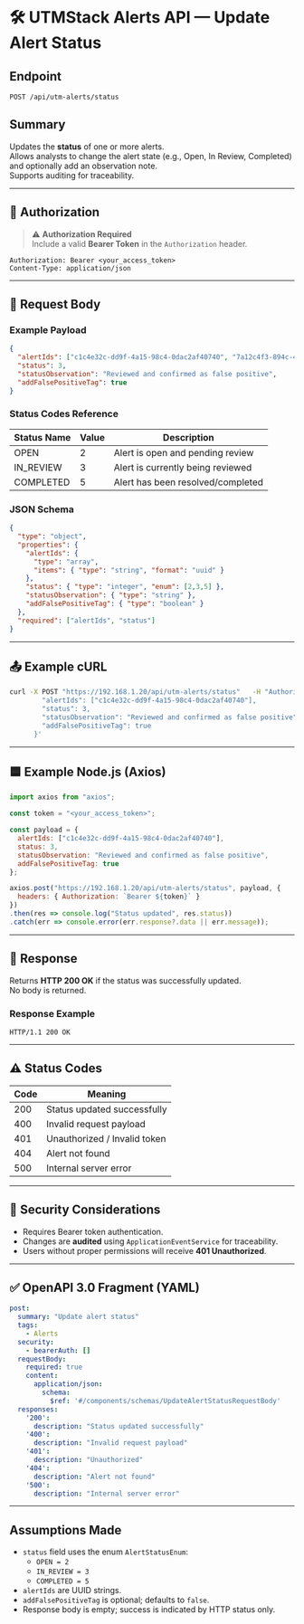 # 🛠 UTMStack Alerts API — Update Alert Status

## Endpoint

```http
POST /api/utm-alerts/status
```

## Summary

Updates the **status** of one or more alerts.  
Allows analysts to change the alert state (e.g., Open, In Review, Completed) and optionally add an observation note.  
Supports auditing for traceability.

---

## 🔐 Authorization

> ⚠️ **Authorization Required**  
> Include a valid **Bearer Token** in the `Authorization` header.

```http
Authorization: Bearer <your_access_token>
Content-Type: application/json
```

---

## 🧩 Request Body

### Example Payload

```json
{
  "alertIds": ["c1c4e32c-dd9f-4a15-98c4-0dac2af40740", "7a12c4f3-894c-4e2a-9f1b-c7c7a0b84522"],
  "status": 3,
  "statusObservation": "Reviewed and confirmed as false positive",
  "addFalsePositiveTag": true
}
```

### Status Codes Reference

| Status Name   | Value | Description                  |
|---------------|-------|------------------------------|
| OPEN          | 2     | Alert is open and pending review |
| IN_REVIEW     | 3     | Alert is currently being reviewed |
| COMPLETED     | 5     | Alert has been resolved/completed |

### JSON Schema

```json
{
  "type": "object",
  "properties": {
    "alertIds": {
      "type": "array",
      "items": { "type": "string", "format": "uuid" }
    },
    "status": { "type": "integer", "enum": [2,3,5] },
    "statusObservation": { "type": "string" },
    "addFalsePositiveTag": { "type": "boolean" }
  },
  "required": ["alertIds", "status"]
}
```

---

## 📤 Example cURL

```bash
curl -X POST "https://192.168.1.20/api/utm-alerts/status"   -H "Authorization: Bearer <your_access_token>"   -H "Content-Type: application/json"   -d '{
        "alertIds": ["c1c4e32c-dd9f-4a15-98c4-0dac2af40740"],
        "status": 3,
        "statusObservation": "Reviewed and confirmed as false positive",
        "addFalsePositiveTag": true
      }'
```

---

## 🟦 Example Node.js (Axios)

```javascript
import axios from "axios";

const token = "<your_access_token>";

const payload = {
  alertIds: ["c1c4e32c-dd9f-4a15-98c4-0dac2af40740"],
  status: 3,
  statusObservation: "Reviewed and confirmed as false positive",
  addFalsePositiveTag: true
};

axios.post("https://192.168.1.20/api/utm-alerts/status", payload, {
  headers: { Authorization: `Bearer ${token}` }
})
.then(res => console.log("Status updated", res.status))
.catch(err => console.error(err.response?.data || err.message));
```

---

## 🔹 Response

Returns **HTTP 200 OK** if the status was successfully updated.  
No body is returned.

### Response Example

```http
HTTP/1.1 200 OK
```

---

## ⚠️ Status Codes

| Code | Meaning |
|------|---------|
| 200  | Status updated successfully |
| 400  | Invalid request payload |
| 401  | Unauthorized / Invalid token |
| 404  | Alert not found |
| 500  | Internal server error |

---

## 🔐 Security Considerations

- Requires Bearer token authentication.  
- Changes are **audited** using `ApplicationEventService` for traceability.  
- Users without proper permissions will receive **401 Unauthorized**.

---

## ✅ OpenAPI 3.0 Fragment (YAML)

```yaml
post:
  summary: "Update alert status"
  tags:
    - Alerts
  security:
    - bearerAuth: []
  requestBody:
    required: true
    content:
      application/json:
        schema:
          $ref: '#/components/schemas/UpdateAlertStatusRequestBody'
  responses:
    '200':
      description: "Status updated successfully"
    '400':
      description: "Invalid request payload"
    '401':
      description: "Unauthorized"
    '404':
      description: "Alert not found"
    '500':
      description: "Internal server error"
```

---

## Assumptions Made

- `status` field uses the enum `AlertStatusEnum`:
  - `OPEN = 2`  
  - `IN_REVIEW = 3`  
  - `COMPLETED = 5`  
- `alertIds` are UUID strings.  
- `addFalsePositiveTag` is optional; defaults to `false`.  
- Response body is empty; success is indicated by HTTP status only.  
